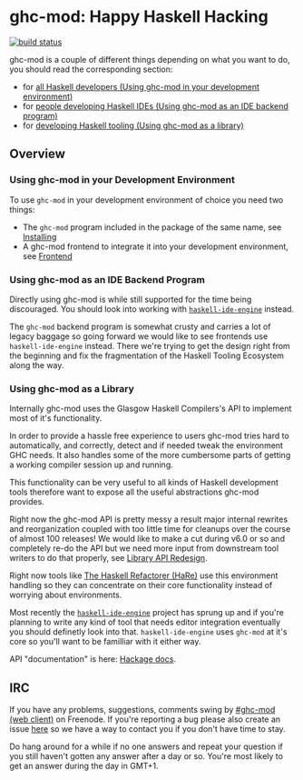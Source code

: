 # ghc-mod: Happy Haskell Hacking
[![build status](https://gitlab.com/dxld/ghc-mod/badges/master/build.svg)](https://gitlab.com/dxld/ghc-mod/commits/master)

ghc-mod is a couple of different things depending on what you want to do, you
should read the corresponding section:

- for [all Haskell developers (Using ghc-mod in your development environment)](#using-ghc-mod-in-your-development-environment)
- for [people developing Haskell IDEs (Using ghc-mod as an IDE backend program)](#using-ghc-mod-as-an-ide-backend-program)
- for [developing Haskell tooling (Using ghc-mod as a library)](#using-ghc-mod-as-a-library)

## Overview

### Using ghc-mod in your Development Environment<a name="haskell-dev"></a>

To use `ghc-mod` in your development environment of choice you need two things:

  - The `ghc-mod` program included in the package of the same name, see [Installing](https://github.com/DanielG/ghc-mod/wiki/Installing)
  - A ghc-mod frontend to integrate it into your development environment, see [Frontend](https://github.com/DanielG/ghc-mod/wiki/Frontend)

### Using ghc-mod as an IDE Backend Program<a name="ide-dev"></a>

Directly using ghc-mod is while still supported for the time being
discouraged. You should look into working with
[`haskell-ide-engine`](https://github.com/haskell/haskell-ide-engine) instead.

The `ghc-mod` backend program is somewhat crusty and carries a lot of legacy
baggage so going forward we would like to see frontends use `haskell-ide-engine`
instead. There we're trying to get the design right from the beginning and fix
the fragmentation of the Haskell Tooling Ecosystem along the way.

### Using ghc-mod as a Library<a name="tool-dev"></a>

Internally ghc-mod uses the Glasgow Haskell Compilers's API to implement most of
it's functionality.

In order to provide a hassle free experience to users ghc-mod tries hard to
automatically, and correctly, detect and if needed tweak the environment GHC
needs. It also handles some of the more cumbersome parts of getting a working
compiler session up and running.

This functionality can be very useful to all kinds of Haskell development tools
therefore want to expose all the useful abstractions ghc-mod provides.

Right now the ghc-mod API is pretty messy a result major internal rewrites and
reorganization coupled with too little time for cleanups over the course of
almost 100 releases! We would like to make a cut during v6.0 or so and
completely re-do the API but we need more input from downstream tool writers to
do that properly, see [Library API Redesign](Library-API-Redesign.md).

Right now tools like
[The Haskell Refactorer (HaRe)](https://github.com/alanz/HaRe) use this
environment handling so they can concentrate on their core functionality instead
of worrying about environments.

Most recently the
[`haskell-ide-engine`](https://github.com/haskell/haskell-ide-engine) project
has sprung up and if you're planning to write any kind of tool that needs editor
integration eventually you should definetly look into that. `haskell-ide-engine`
uses `ghc-mod` at it's core so you'll want to be familliar with it either way.

API "documentation" is here:
[Hackage docs](https://hackage.haskell.org/package/ghc-mod#modules).

## IRC

If you have any problems, suggestions, comments swing by
[\#ghc-mod (web client)](https://kiwiirc.com/client/irc.freenode.org/ghc-mod) on
Freenode. If you're reporting a bug please also create an issue
[here](https://github.com/DanielG/ghc-mod/issues) so we have a way to contact
you if you don't have time to stay.

Do hang around for a while if no one answers and repeat your question if you
still haven't gotten any answer after a day or so. You're most likely to get an
answer during the day in GMT+1.

